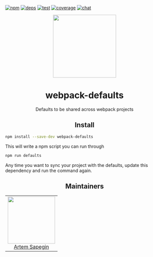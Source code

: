[![npm][npm]][npm-url]
[![deps][deps]][deps-url]
[![test][test]][test-url]
[![coverage][cover]][cover-url]
[![chat][chat]][chat-url]

<div align="center">
  <a href="https://webpack.js.org/">
    <img width="200" height="200" vspace="" hspace="25" src="https://cdn.rawgit.com/webpack/media/e7485eb2/logo/icon-square-big.svg">
  </a>
  <h1>webpack-defaults</h1>
  <p>Defaults to be shared across webpack projects</p>
</div>

<h2 align="center">Install</h2>

```bash
npm install --save-dev webpack-defaults
```

This will write a npm script you can run through

```bash
npm run defaults
```

Any time you want to sync your project with the defaults, update this dependency and run the command again.

<h2 align="center">Maintainers</h2>

<table>
  <tbody>
    <tr>
      <td align="center">
        <a href="https://github.com/git-palace">
          <img width="150" height="150" src="https://avatars0.githubusercontent.com/u/25261362?s=460&v=4">
          </br>
          Artem Sapegin
        </a>
      </td>
    </tr>
  <tbody>
</table>

[npm]: https://img.shields.io/npm/v/webpack-defaults.svg
[npm-url]: https://npmjs.com/package/webpack-defaults

[deps]: https://david-dm.org/webpack-contrib/webpack-defaults.svg
[deps-url]: https://david-dm.org/webpack-contrib/webpack-defaults

[chat]: https://img.shields.io/badge/gitter-webpack%2Fwebpack-brightgreen.svg
[chat-url]: https://gitter.im/webpack/webpack

[test]: http://img.shields.io/travis/webpack-contrib/webpack-defaults.svg
[test-url]: https://travis-ci.org/webpack-contrib/webpack-defaults

[cover]: https://codecov.io/gh/webpack-contrib/webpack-defaults/branch/master/graph/badge.svg
[cover-url]: https://codecov.io/gh/webpack-contrib/webpack-defaults
